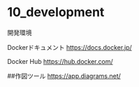 # 10_development
開発環境

Dockerドキュメント
https://docs.docker.jp/

Docker Hub
https://hub.docker.com/

##作図ツール
https://app.diagrams.net/
